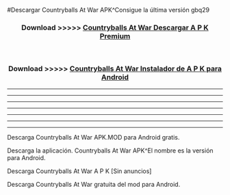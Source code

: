 #Descargar Countryballs At War  APK^Consigue la última versión gbq29



<div align="center">
<h3>Download >>>>> <a href="https://es-sites.web.app/?es= Countryballs At War ">Countryballs At War  Descargar A P K Premium</a></h3><br>

<h3>Download >>>>> <a href="https://es-sites.web.app/?es= Countryballs At War ">Countryballs At War  Instalador de A P K para Android</a></h3>
</div>


----------------------------------------------------------

----------------------------------------------------------

----------------------------------------------------------

----------------------------------------------------------

----------------------------------------------------------

----------------------------------------------------------

----------------------------------------------------------

Descarga Countryballs At War  APK.MOD para Android gratis.

Descarga la aplicación. Countryballs At War  APK^El nombre es la versión para Android.

Descarga Countryballs At War  A P K [Sin anuncios]

Descarga Countryballs At War  gratuita del mod para Android.


